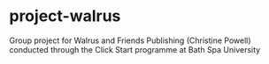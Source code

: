 # project-walrus
Group project for Walrus and Friends Publishing (Christine Powell) conducted through the Click Start programme at Bath Spa University
